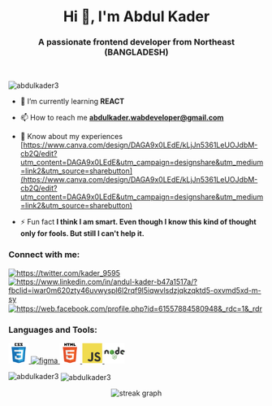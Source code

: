 <h1 align="center">Hi 👋, I'm Abdul Kader</h1>
<h3 align="center">A passionate frontend developer from Northeast (BANGLADESH)</h3>
<img src="https://cdn.dribbble.com/users/1162077/screenshots/3848914/programmer.gif" alt="">

<p align="left"> <img src="https://komarev.com/ghpvc/?username=abdulkader3&label=Profile%20views&color=0e75b6&style=flat" alt="abdulkader3" /> </p>

<p align="left"> <a https://twitter.com/Kader_9595/></a> </p>

- 🌱 I’m currently learning **REACT**

- 📫 How to reach me **abdulkader.wabdeveloper@gmail.com**

- 📄 Know about my experiences [https://www.canva.com/design/DAGA9x0LEdE/kLjJn5361LeUOJdbM-cb2Q/edit?utm_content=DAGA9x0LEdE&utm_campaign=designshare&utm_medium=link2&utm_source=sharebutton](https://www.canva.com/design/DAGA9x0LEdE/kLjJn5361LeUOJdbM-cb2Q/edit?utm_content=DAGA9x0LEdE&utm_campaign=designshare&utm_medium=link2&utm_source=sharebutton)

- ⚡ Fun fact **I think I am smart. Even though I know this kind of thought only for fools. But still I can't help it.**

<h3 align="left">Connect with me:</h3>
<p align="left">
<a href="https://twitter.com/Kader_9595" target="blank"><img align="center" src="https://raw.githubusercontent.com/rahuldkjain/github-profile-readme-generator/master/src/images/icons/Social/twitter.svg" alt="https://twitter.com/kader_9595" height="30" width="40" /></a>
<a href="https://www.linkedin.com/in/andul-kader-b47a1517a/" target="blank"><img align="center" src="https://raw.githubusercontent.com/rahuldkjain/github-profile-readme-generator/master/src/images/icons/Social/linked-in-alt.svg" alt="https://www.linkedin.com/in/andul-kader-b47a1517a/?fbclid=iwar0m620zty46uvwyspl6l2rqf9l5iqwvlsdzjqkzqktd5-oxvmd5xd-m-sy" height="30" width="40" /></a>
<a href="https://web.facebook.com/profile.php?id=61557884580948&_rdc=1&_rdr" target="blank"><img align="center" src="https://raw.githubusercontent.com/rahuldkjain/github-profile-readme-generator/master/src/images/icons/Social/facebook.svg" alt="https://web.facebook.com/profile.php?id=61557884580948&_rdc=1&_rdr" height="30" width="40" /></a>
</p>

<h3 align="left">Languages and Tools:</h3>
<p align="left"> <a href="https://www.w3schools.com/css/" target="_blank" rel="noreferrer"> <img src="https://raw.githubusercontent.com/devicons/devicon/master/icons/css3/css3-original-wordmark.svg" alt="css3" width="40" height="40"/> </a> <a href="https://www.figma.com/" target="_blank" rel="noreferrer"> <img src="https://www.vectorlogo.zone/logos/figma/figma-icon.svg" alt="figma" width="40" height="40"/> </a> <a href="https://www.w3.org/html/" target="_blank" rel="noreferrer"> <img src="https://raw.githubusercontent.com/devicons/devicon/master/icons/html5/html5-original-wordmark.svg" alt="html5" width="40" height="40"/> </a> <a href="https://developer.mozilla.org/en-US/docs/Web/JavaScript" target="_blank" rel="noreferrer"> <img src="https://raw.githubusercontent.com/devicons/devicon/master/icons/javascript/javascript-original.svg" alt="javascript" width="40" height="40"/> </a> <a href="https://nodejs.org" target="_blank" rel="noreferrer"> <img src="https://raw.githubusercontent.com/devicons/devicon/master/icons/nodejs/nodejs-original-wordmark.svg" alt="nodejs" width="40" height="40"/> </a> <a href="https://reactjs.org/" target="_blank" rel="noreferrer"> </a> </p>

<p><img align="left" src="https://github-readme-stats.vercel.app/api/top-langs?username=abdulkader3&show_icons=true&locale=en&layout=compact" alt="abdulkader3" /></p>

<p>&nbsp;<img align="center" src="https://github-readme-stats.vercel.app/api?username=abdulkader3&show_icons=true&locale=en" alt="abdulkader3" /></p>
<div align="center">
  <img src="https://streak-stats.demolab.com?user=abdulkader3 &locale=en&mode=daily&theme=merko&hide_border=false&border_radius=5&order=3" height="150" alt="streak graph"  />
</div>


